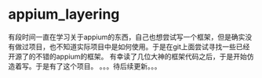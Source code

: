 # appium_layering
  有段时间一直在学习关于appium的东西，自己也想尝试写一个框架，但是确实没有做过项目，也不知道实际项目中是如何使用。于是在git上面尝试寻找一些已经开源了的不错的appium的框架。
  有幸读了几位大神的框架代码之后，于是开始仿造着写。于是有了这个项目。
  。。。待后续更新。。。
